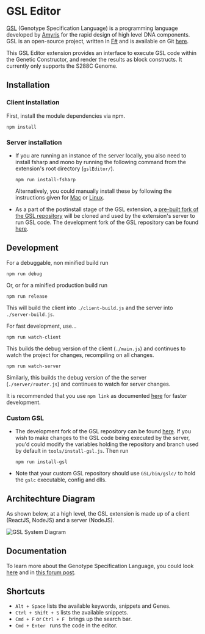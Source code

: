 # GSL Editor

[GSL](http://pubs.acs.org/doi/abs/10.1021/acssynbio.5b00194) (Genotype Specification Language) is a programming language developed by [Amyris](https://amyris.com/) for the rapid design of high level DNA components. GSL is an open-source project, written in [F#](http://fsharp.org/) and is available on Git [here](https://github.com/Amyris/GSL).

This GSL Editor extension provides an interface to execute GSL code within the Genetic Constructor, and render the results as block constructs. It currently only supports the S288C Genome.

## Installation

### Client installation
First, install the module dependencies via npm.

```npm install```

### Server installation
* If you are running an instance of the server locally, you also need to install fsharp and mono by running the following command from the extension's root directory (```gslEditor/```). 

	``` npm run install-fsharp ```

	Alternatively, you could manually install these by following the instructions given for [Mac](http://fsharp.org/use/mac/) or [Linux](http://fsharp.org/use/linux/). 

* As a part of the postinstall stage of the GSL extension, a [pre-built fork of the GSL repository](https://github.com/rupalkhilari/GSL-build) will be cloned and used by the extension's server to run GSL code. The development fork of the GSL repository can be found [here](https://github.com/rupalkhilari/GSL).


## Development

For a debuggable, non minified build run

```npm run debug```

Or, or for a minified production build run

```npm run release```

This will build the client into `./client-build.js` and the server into `./server-build.js`.

For fast development, use...

```npm run watch-client```

This builds the debug version of the client (`./main.js`) and continues to watch the project for changes, recompiling on all changes. 

```npm run watch-server```

Similarly, this builds the debug version of the the server (`./server/router.js`) and continues to watch for server changes.

It is recommended that you use ``` npm link ``` as documented [here](https://github.com/autodesk-bionano/genome-designer/blob/master/docs/extensions/npmLink.md) for faster development.

### Custom GSL

* The development fork of the GSL repository can be found [here](https://github.com/rupalkhilari/GSL). If you wish to make changes to the GSL code being executed by the server, you'd could modify the variables holding the repository and branch used by default in ``` tools/install-gsl.js ```. Then run

	``` npm run install-gsl ```

* Note that your custom GSL repository should use ``` GSL/bin/gslc/ ``` to hold the ``` gslc ``` executable, config and dlls.

## Architechture Diagram
As shown below, at a high level, the GSL extension is made up of a client (ReactJS, NodeJS) and a server (NodeJS).

![GSL System Diagram](https://cloud.githubusercontent.com/assets/7693347/18800773/ad4e4efe-8193-11e6-9576-eb738cbdbdaf.png)

## Documentation

To learn more about the Genotype Specification Language, you could look [here](https://github.com/Amyris/GSL/blob/master/README.md) and in [this forum post](https://forum.bionano.autodesk.com/t/extensions-genotype-specification-language-gsl/131).

## Shortcuts
* ```Alt + Space``` lists the available keywords, snippets and Genes.
* ```Ctrl + Shift + S``` lists the available snippets.
* ```Cmd + F``` or ```Ctrl + F ``` brings up the search bar.
* ```Cmd + Enter ``` runs the code in the editor.